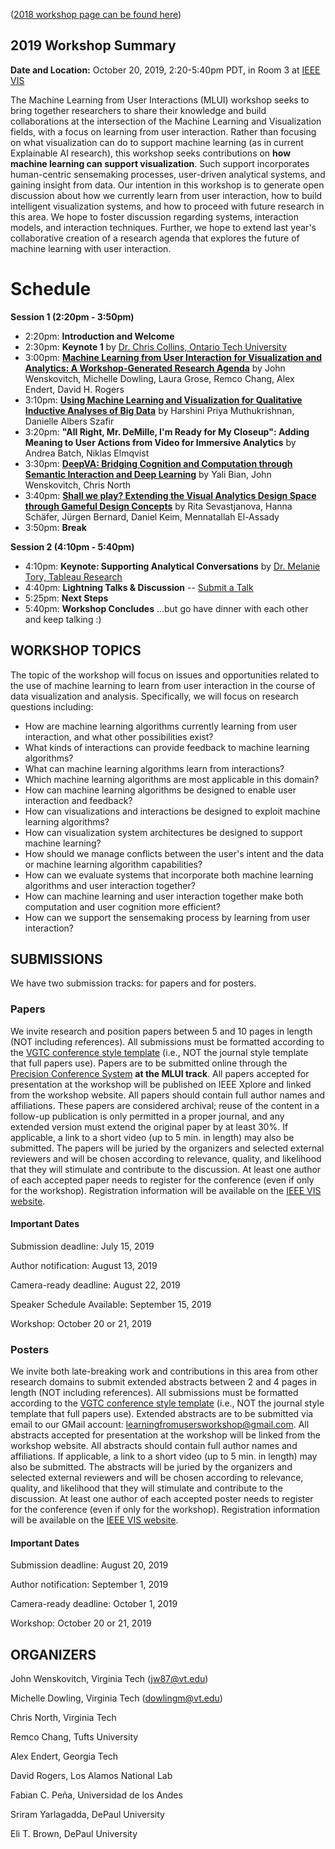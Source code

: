 ([2018 workshop page can be found here](workshop2018.md))

## 2019 Workshop Summary

**Date and Location:** October 20, 2019, 2:20-5:40pm PDT, in Room 3 at [IEEE VIS](http://ieeevis.org/year/2019/welcome)

The Machine Learning from User Interactions (MLUI) workshop seeks to bring together researchers to share their knowledge and build collaborations at the intersection of the Machine Learning and Visualization fields, with a focus on learning from user interaction.  Rather than focusing on what visualization can do to support machine learning (as in current Explainable AI research), this workshop seeks contributions on **how machine learning can support visualization**.  Such support incorporates human-centric sensemaking processes, user-driven analytical systems, and gaining insight from data.  Our intention in this workshop is to generate open discussion about how we currently learn from user interaction, how to build intelligent visualization systems, and how to proceed with future research in this area. We hope to foster discussion regarding systems, interaction models, and interaction techniques. Further, we hope to extend last year's collaborative creation of a research agenda that explores the future of machine learning with user interaction.


# Schedule
**Session 1 (2:20pm - 3:50pm)**
- 2:20pm:  **Introduction and Welcome**
- 2:30pm:  **Keynote 1** by [Dr. Chris Collins, Ontario Tech University](http://vialab.science.uoit.ca/portfolio/christopher-m-collins)
- 3:00pm:  **[Machine Learning from User Interaction for Visualization and Analytics:  A Workshop-Generated Research Agenda](papers/MLUI.pdf)** by John Wenskovitch, Michelle Dowling, Laura Grose, Remco Chang, Alex Endert, David H. Rogers
- 3:10pm:  **[Using Machine Learning and Visualization for Qualitative Inductive Analyses of Big Data](papers/Qualitative.pdf)** by Harshini Priya Muthukrishnan, Danielle Albers Szafir
- 3:20pm:  **"All Right, Mr. DeMille, I'm Ready for My Closeup": Adding Meaning to User Actions from Video for Immersive Analytics** by Andrea Batch, Niklas Elmqvist
- 3:30pm:  **[DeepVA: Bridging Cognition and Computation through Semantic Interaction and Deep Learning](papers/DeepVA.pdf)** by Yali Bian, John Wenskovitch, Chris North
- 3:40pm:  **[Shall we play? Extending the Visual Analytics Design Space through Gameful Design Concepts](papers/Gameful.pdf)** by Rita Sevastjanova, Hanna Schäfer, Jürgen Bernard, Daniel Keim, Mennatallah El-Assady
- 3:50pm:  **Break**

**Session 2 (4:10pm - 5:40pm)**
- 4:10pm:  **Keynote:  Supporting Analytical Conversations** by [Dr. Melanie Tory, Tableau Research](https://research.tableau.com/user/melanie-tory)
- 4:40pm:  **Lightning Talks & Discussion** -- [Submit a Talk](https://forms.gle/xZCnXVmh7spLkGJSA)
- 5:25pm:  **Next Steps**
- 5:40pm:  **Workshop Concludes** ...but go have dinner with each other and keep talking :)



## WORKSHOP TOPICS

The topic of the workshop will focus on issues and opportunities related to the use of machine learning to learn from user interaction in the course of data visualization and analysis. Specifically, we will focus on research questions including:

- How are machine learning algorithms currently learning from user interaction, and what other possibilities exist?
- What kinds of interactions can provide feedback to machine learning algorithms?
- What can machine learning algorithms learn from interactions?
- Which machine learning algorithms are most applicable in this domain?
- How can machine learning algorithms be designed to enable user interaction and feedback?
- How can visualizations and interactions be designed to exploit machine learning algorithms?
- How can visualization system architectures be designed to support machine learning?
- How should we manage conflicts between the user's intent and the data or machine learning algorithm capabilities?
- How can we evaluate systems that incorporate both machine learning algorithms and user interaction together?
- How can machine learning and user interaction together make both computation and user cognition more efficient?
- How can we support the sensemaking process by learning from user interaction?

## SUBMISSIONS

We have two submission tracks: for papers and for posters.

### Papers

We invite research and position papers between 5 and 10 pages in length (NOT including references).  All submissions must be formatted according to the [VGTC conference style template](http://junctionpublishing.org/vgtc/Tasks/camera.html) (i.e., NOT the journal style template that full papers use).  Papers are to be submitted online through the [Precision Conference System](https://new.precisionconference.com/submissions/vis19r) **at the MLUI track**.  All papers accepted for presentation at the workshop will be published on IEEE Xplore and linked from the workshop website.  All papers should contain full author names and affiliations.  These papers are considered archival; reuse of the content in a follow-up publication is only permitted in a proper journal, and any extended version must extend the original paper by at least 30%.  If applicable, a link to a short video (up to 5 min. in length) may also be submitted. The papers will be juried by the organizers and selected external reviewers and will be chosen according to relevance, quality, and likelihood that they will stimulate and contribute to the discussion. At least one author of each accepted paper needs to register  for the conference (even if only for the workshop). Registration information will be available on the [IEEE VIS website](http://ieeevis.org/year/2018/welcome).
  
#### Important Dates

Submission deadline:  July 15, 2019 

Author notification:  August 13, 2019 

Camera-ready deadline:  August 22, 2019

Speaker Schedule Available:  September 15, 2019

Workshop:  October 20 or 21, 2019

### Posters

We invite both late-breaking work and contributions in this area from other research domains to submit extended abstracts between 2 and 4 pages in length (NOT including references).  All submissions must be formatted according to the [VGTC conference style template](http://junctionpublishing.org/vgtc/Tasks/camera.html) (i.e., NOT the journal style template that full papers use).  Extended abstracts are to be submitted via email to our GMail account:  [learningfromusersworkshop@gmail.com](mailto:learningfromusersworkshop@gmail.com).  All abstracts accepted for presentation at the workshop will be linked from the workshop website.  All abstracts should contain full author names and affiliations.  If applicable, a link to a short video (up to 5 min. in length) may also be submitted. The abstracts will be juried by the organizers and selected external reviewers and will be chosen according to relevance, quality, and likelihood that they will stimulate and contribute to the discussion. At least one author of each accepted poster needs to register  for the conference (even if only for the workshop). Registration information will be available on the [IEEE VIS website](http://ieeevis.org/year/2018/welcome).
  
#### Important Dates

Submission deadline:  August 20, 2019

Author notification:  September 1, 2019

Camera-ready deadline:  October 1, 2019

Workshop:  October 20 or 21, 2019

## ORGANIZERS

John Wenskovitch, Virginia Tech (jw87@vt.edu)

Michelle Dowling, Virginia Tech (dowlingm@vt.edu)

Chris North, Virginia Tech

Remco Chang, Tufts University

Alex Endert, Georgia Tech

David Rogers, Los Alamos National Lab

Fabian C. Peña, Universidad de los Andes

Sriram Yarlagadda, DePaul University

Eli T. Brown, DePaul University
